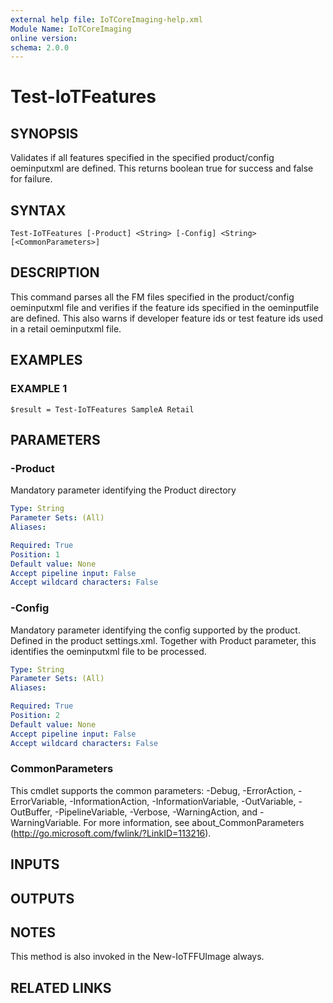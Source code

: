 ```yaml
---
external help file: IoTCoreImaging-help.xml
Module Name: IoTCoreImaging
online version:
schema: 2.0.0
---
```


# Test-IoTFeatures

## SYNOPSIS
Validates if all features specified in the specified product/config oeminputxml are defined.
This returns boolean true for success and false for failure.

## SYNTAX

```
Test-IoTFeatures [-Product] <String> [-Config] <String> [<CommonParameters>]
```

## DESCRIPTION
This command parses all the FM files specified in the product/config oeminputxml file and verifies if the feature ids specified in the oeminputfile are defined.
This also warns if developer feature ids or test feature ids used in a retail oeminputxml file.

## EXAMPLES

### EXAMPLE 1
```
$result = Test-IoTFeatures SampleA Retail
```

## PARAMETERS

### -Product
Mandatory parameter identifying the Product directory

```yaml
Type: String
Parameter Sets: (All)
Aliases:

Required: True
Position: 1
Default value: None
Accept pipeline input: False
Accept wildcard characters: False
```

### -Config
Mandatory parameter identifying the config supported by the product.
Defined in the product settings.xml.
Together with Product parameter, this identifies the oeminputxml file to be processed.

```yaml
Type: String
Parameter Sets: (All)
Aliases:

Required: True
Position: 2
Default value: None
Accept pipeline input: False
Accept wildcard characters: False
```

### CommonParameters
This cmdlet supports the common parameters: -Debug, -ErrorAction, -ErrorVariable, -InformationAction, -InformationVariable, -OutVariable, -OutBuffer, -PipelineVariable, -Verbose, -WarningAction, and -WarningVariable. For more information, see about_CommonParameters (http://go.microsoft.com/fwlink/?LinkID=113216).

## INPUTS

## OUTPUTS

## NOTES
This method is also invoked in the New-IoTFFUImage always.

## RELATED LINKS
